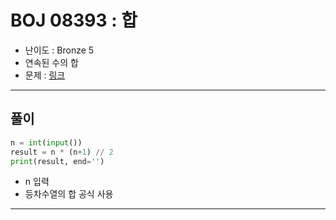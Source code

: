 # BOJ 08393 : 합
- 난이도 : Bronze 5
- 연속된 수의 합
- 문제 : [링크](https://www.acmicpc.net/problem/8393)

---  

## 풀이
```python
n = int(input())
result = n * (n+1) // 2
print(result, end='')

```
- n 입력
- 등차수열의 합 공식 사용

---
